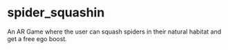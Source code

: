 # spider_squashin
An AR Game where the user can squash spiders in their natural habitat and get a free ego boost.
